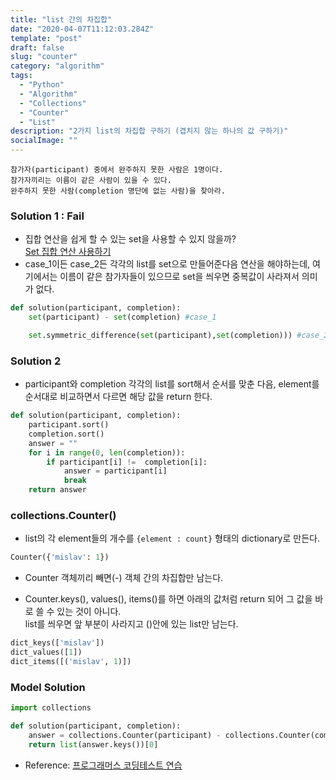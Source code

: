 ```yaml
---
title: "list 간의 차집합"
date: "2020-04-07T11:12:03.284Z"
template: "post"
draft: false
slug: "counter"
category: "algorithm"
tags:
  - "Python"
  - "Algorithm"
  - "Collections"
  - "Counter"
  - "List"
description: "2가지 list의 차집합 구하기 (겹치지 않는 하나의 값 구하기)"
socialImage: ""
---
```



```
참가자(participant) 중에서 완주하지 못한 사람은 1명이다.
참가자끼리는 이름이 같은 사람이 있을 수 있다.
완주하지 못한 사람(completion 명단에 없는 사람)을 찾아라. 
```

### Solution 1 : Fail
* 집합 연산을 쉽게 할 수 있는 set을 사용할 수 있지 않을까?\
[Set 집합 연산 사용하기](hong-dev.github.io/posts/python/set)
* case\_1이든 case_2든 각각의 list를 set으로 만들어준다음 연산을 해야하는데, 여기에서는 이름이 같은 참가자들이 있으므로 set을 씌우면 중복값이 사라져서 의미가 없다.

```python
def solution(participant, completion):
    set(participant) - set(completion) #case_1

    set.symmetric_difference(set(participant),set(completion))) #case_2
```

### Solution 2
* participant와 completion 각각의 list를 sort해서 순서를 맞춘 다음, element를 순서대로 비교하면서 다르면 해당 값을 return 한다.

```python
def solution(participant, completion):
    participant.sort()
    completion.sort()
    answer = ""
    for i in range(0, len(completion)):
        if participant[i] !=  completion[i]:
            answer = participant[i]
            break
    return answer
```

### collections.Counter()

* list의 각 element들의 개수를 `{element : count}` 형태의 dictionary로 만든다.
```python
Counter({'mislav': 1})
```

* Counter 객체끼리 빼면(-) 객체 간의 차집합만 남는다.

* Counter.keys(), values(), items()를 하면 아래의 값처럼 return 되어 그 값을 바로 쓸 수 있는 것이 아니다.\
list를 씌우면 앞 부분이 사라지고 ()안에 있는 list만 남는다.
```python
dict_keys(['mislav'])
dict_values([1])
dict_items([('mislav', 1)])
```

### Model Solution
```python
import collections

def solution(participant, completion):
    answer = collections.Counter(participant) - collections.Counter(completion)
    return list(answer.keys())[0]
```


* Reference: [프로그래머스 코딩테스트 연습](https://programmers.co.kr/learn/challenges)